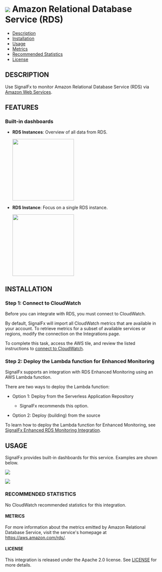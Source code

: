 # ![](./img/integration_awsrds.png) Amazon Relational Database Service (RDS)

- [Description](#description)
- [Installation](#installation)
- [Usage](#usage)
- [Metrics](#metrics)
- [Recommended Statistics](#recommended-statistics)
- [License](#license)

## DESCRIPTION

Use SignalFx to monitor Amazon Relational Database Service (RDS) via [Amazon Web Services](https://github.com/signalfx/integrations/tree/master/aws)[](sfx_link:aws).

## FEATURES

### Built-in dashboards

- **RDS Instances**: Overview of all data from RDS.

  [<img src='./img/dashboard_rds_instances.png' width=200px>](./img/dashboard_rds_instances.png)

- **RDS Instance**: Focus on a single RDS instance.

  [<img src='./img/dashboard_rds_instance.png' width=200px>](./img/dashboard_rds_instance.png)

## INSTALLATION

### Step 1: Connect to CloudWatch

Before you can integrate with RDS, you must connect to CloudWatch.

By default, SignalFx will import all CloudWatch metrics that are available in your account. To retrieve metrics for a subset of available services or regions, modify the connection on the Integrations page.

To complete this task, access the AWS tile, and review the listed instructions to [connect to CloudWatch](https://github.com/signalfx/integrations/tree/master/aws)[](sfx_link:aws).

### Step 2: Deploy the Lambda function for Enhanced Monitoring

SignalFx supports an integration with RDS Enhanced Monitoring using an AWS Lambda function.

There are two ways to deploy the Lambda function:

- Option 1: Deploy from the Serverless Application Repository
    - SignalFx recommends this option.

- Option 2: Deploy (building) from the source

To learn how to deploy the Lambda function for Enhanced Monitoring, see <a target="_blank" href="https://github.com/signalfx/enhanced-rds-monitoring">SignalFx Enhanced RDS Monitoring Integration</a>.


## USAGE

SignalFx provides built-in dashboards for this service. Examples are shown below.

![](./img/dashboard_rds_instances.png)

![](./img/dashboard_rds_instance.png)


<!--- METRICS --->
### RECOMMENDED STATISTICS

No CloudWatch recommended statistics for this integration.

#### METRICS

For more information about the metrics emitted by Amazon Relational Database Service, visit the service's homepage at <a target="_blank" href="https://aws.amazon.com/rds/">https://aws.amazon.com/rds/<a>.

#### LICENSE

This integration is released under the Apache 2.0 license. See [LICENSE](./LICENSE) for more details.
